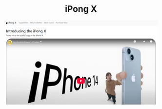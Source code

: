 <h1 align="center">iPong X</h1>

<p align="center">
  <img src="preview.png" alt="iPong X preview" />
</p>